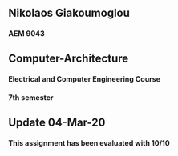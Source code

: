 ## Nikolaos Giakoumoglou

#### AEM 9043

## Computer-Architecture

#### Electrical and Computer Engineering Course
#### 7th semester

## Update 04-Mar-20  
#### This assignment has been evaluated with 10/10
